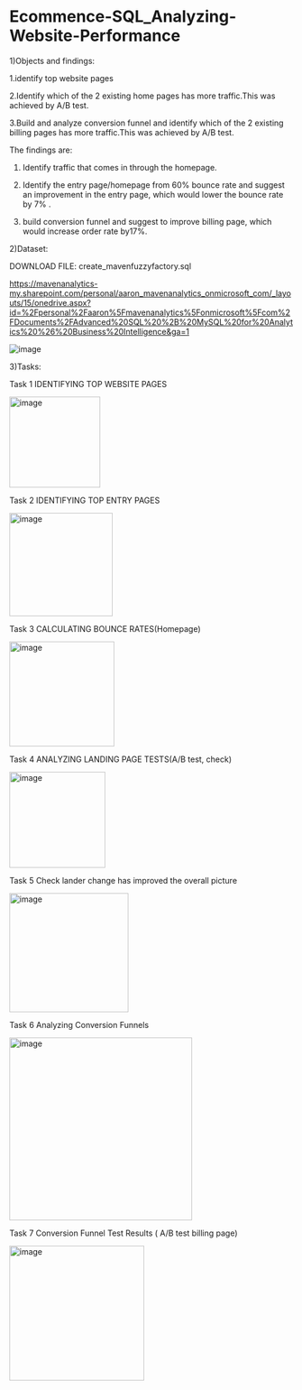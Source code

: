 # Ecommence-SQL_Analyzing-Website-Performance


1)Objects and findings:


1.identify top website pages

2.Identify which of the 2 existing home pages has more traffic.This was achieved by A/B test.

3.Build and analyze conversion funnel and identify which of the 2 existing billing pages has more traffic.This was achieved by A/B test.


The findings are:

1. Identify traffic that comes in through the homepage.

2. Identify the entry page/homepage from 60% bounce rate and suggest an improvement in the entry page, which would lower the bounce rate by 7% .

3. build conversion funnel and suggest to improve billing page,  which would increase order rate by17%.


2)Dataset:

DOWNLOAD FILE: create_mavenfuzzyfactory.sql

https://mavenanalytics-my.sharepoint.com/personal/aaron_mavenanalytics_onmicrosoft_com/_layouts/15/onedrive.aspx?id=%2Fpersonal%2Faaron%5Fmavenanalytics%5Fonmicrosoft%5Fcom%2FDocuments%2FAdvanced%20SQL%20%2B%20MySQL%20for%20Analytics%20%26%20Business%20Intelligence&ga=1



![image](https://user-images.githubusercontent.com/74843963/199000478-84dc8762-b9bd-46de-85a0-8c6e1da42d3e.png)



3)Tasks:

Task 1 IDENTIFYING TOP WEBSITE PAGES

<img width="161" alt="image" src="https://user-images.githubusercontent.com/74843963/199113430-03696045-a176-456c-b68c-11c05fdcaafb.png">


Task 2 IDENTIFYING TOP ENTRY PAGES

<img width="183" alt="image" src="https://user-images.githubusercontent.com/74843963/199113568-bac96838-116b-4626-a6e2-8f611de1b366.png">


Task 3 CALCULATING BOUNCE RATES(Homepage)

<img width="186" alt="image" src="https://user-images.githubusercontent.com/74843963/199114461-71bd2411-2843-4ada-9e9d-37bfb263e868.png">



Task 4 ANALYZING LANDING PAGE TESTS(A/B test, check)

<img width="170" alt="image" src="https://user-images.githubusercontent.com/74843963/199215220-ca22769c-c093-4c05-a04d-5447f55e00b4.png">


Task 5 Check lander change has improved the overall picture

<img width="211" alt="image" src="https://user-images.githubusercontent.com/74843963/199226423-7943d962-3c69-4388-aea7-2def5c739ee5.png">



Task 6 Analyzing Conversion Funnels

<img width="324" alt="image" src="https://user-images.githubusercontent.com/74843963/199251339-e9bac14e-2ff5-4ff3-843b-cd78180ca8b0.png">



 Task 7 Conversion Funnel Test Results ( A/B test billing page)
 
 <img width="239" alt="image" src="https://user-images.githubusercontent.com/74843963/199255224-0a58b84f-3dfc-4cb5-aee7-802386e5d7f8.png">

